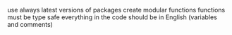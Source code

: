 use always latest versions of packages
create modular functions
functions must be type safe
everything in the code should be in English (variables and comments)